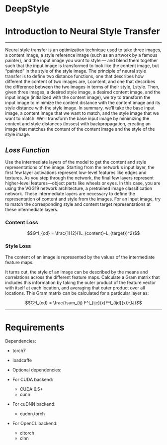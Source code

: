 # DeepStyle
# Introduction to Neural Style Transfer
---
Neural style transfer is an optimization technique used to take three images, a content image, a style reference image (such as an artwork by a famous painter), and the input image you want to style — and blend them together such that the input image is transformed to look like the content image, but “painted” in the style of the style image.
The principle of neural style transfer is to define two distance functions, one that describes how different the content of two images are, Lcontent, and one that describes the difference between the two images in terms of their style, Lstyle. Then, given three images, a desired style image, a desired content image, and the input image (initialized with the content image), we try to transform the input image to minimize the content distance with the content image and its style distance with the style image.
In summary, we’ll take the base input image, a content image that we want to match, and the style image that we want to match. We’ll transform the base input image by minimizing the content and style distances (losses) with backpropagation, creating an image that matches the content of the content image and the style of the style image.

## *Loss Function*
Use the intermediate layers of the model to get the content and style representations of the image. Starting from the network's input layer, the first few layer activations represent low-level features like edges and textures. As you step through the network, the final few layers represent higher-level features—object parts like wheels or eyes. In this case, you are using the VGG19 network architecture, a pretrained image classification network. These intermediate layers are necessary to define the representation of content and style from the images. For an input image, try to match the corresponding style and content target representations at these intermediate layers.
### Content Loss
$$G^l_{cd} = \frac{1}{2}{(L_{content}-L_{target})^2}$$

### Style Loss
The content of an image is represented by the values of the intermediate feature maps.

It turns out, the style of an image can be described by the means and correlations across the different feature maps. Calculate a Gram matrix that includes this information by taking the outer product of the feature vector with itself at each location, and averaging that outer product over all locations. This Gram matrix can be calculated for a particular layer as:

$$G^l_{cd} = \frac{\sum_{ij} F^l_{ijc}(x)F^l_{ijd}(x)}{IJ}$$

---
# Requirements
Dependencies:

 - torch7
 - loadcaffe
 - Optional dependencies:

 - For CUDA backend:
   - CUDA 6.5+
   - cunn
 - For cuDNN backend:
   - cudnn.torch
 - For OpenCL backend:
   - cltorch
   - clnn
